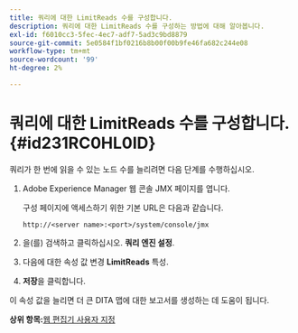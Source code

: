 ```yaml
---
title: 쿼리에 대한 LimitReads 수를 구성합니다.
description: 쿼리에 대한 LimitReads 수를 구성하는 방법에 대해 알아봅니다.
exl-id: f6010cc3-5fec-4ec7-adf7-5ad3c9bd8879
source-git-commit: 5e0584f1bf0216b8b00f00b9fe46fa682c244e08
workflow-type: tm+mt
source-wordcount: '99'
ht-degree: 2%

---
```


# 쿼리에 대한 LimitReads 수를 구성합니다. {#id231RC0HL0ID}

쿼리가 한 번에 읽을 수 있는 노드 수를 늘리려면 다음 단계를 수행하십시오.

1. Adobe Experience Manager 웹 콘솔 JMX 페이지를 엽니다.

   구성 페이지에 액세스하기 위한 기본 URL은 다음과 같습니다.

   ```http
   http://<server name>:<port>/system/console/jmx
   ```

1. 을(를) 검색하고 클릭하십시오. **쿼리 엔진 설정**.

1. 다음에 대한 속성 값 변경 **LimitReads** 특성.

1. **저장**&#x200B;을 클릭합니다.


이 속성 값을 늘리면 더 큰 DITA 맵에 대한 보고서를 생성하는 데 도움이 됩니다.

**상위 항목:**[&#x200B;웹 편집기 사용자 지정](conf-web-editor.md)

